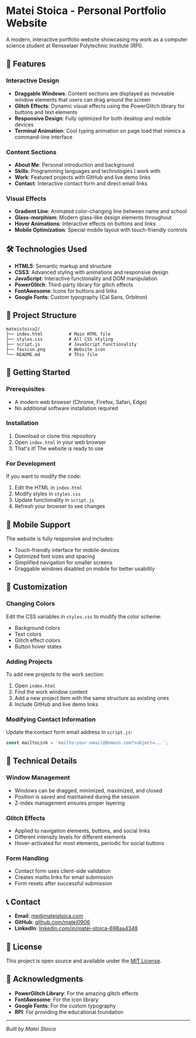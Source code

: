 # Matei Stoica - Personal Portfolio Website

A modern, interactive portfolio website showcasing my work as a computer science student at Rensselaer Polytechnic Institute (RPI).

## 🌟 Features

### Interactive Design
- **Draggable Windows**: Content sections are displayed as moveable window elements that users can drag around the screen
- **Glitch Effects**: Dynamic visual effects using the PowerGlitch library for buttons and text elements
- **Responsive Design**: Fully optimized for both desktop and mobile devices
- **Terminal Animation**: Cool typing animation on page load that mimics a command-line interface

### Content Sections
- **About Me**: Personal introduction and background
- **Skills**: Programming languages and technologies I work with
- **Work**: Featured projects with GitHub and live demo links
- **Contact**: Interactive contact form and direct email links

### Visual Effects
- **Gradient Line**: Animated color-changing line between name and school
- **Glass-morphism**: Modern glass-like design elements throughout
- **Hover Animations**: Interactive effects on buttons and links
- **Mobile Optimization**: Special mobile layout with touch-friendly controls

## 🛠️ Technologies Used

- **HTML5**: Semantic markup and structure
- **CSS3**: Advanced styling with animations and responsive design
- **JavaScript**: Interactive functionality and DOM manipulation
- **PowerGlitch**: Third-party library for glitch effects
- **FontAwesome**: Icons for buttons and links
- **Google Fonts**: Custom typography (Cal Sans, Orbitron)

## 📁 Project Structure

```
mateistoica2/
├── index.html          # Main HTML file
├── styles.css          # All CSS styling
├── script.js           # JavaScript functionality
├── favicon.png         # Website icon
└── README.md           # This file
```

## 🚀 Getting Started

### Prerequisites
- A modern web browser (Chrome, Firefox, Safari, Edge)
- No additional software installation required

### Installation
1. Download or clone this repository
2. Open `index.html` in your web browser
3. That's it! The website is ready to use

### For Development
If you want to modify the code:
1. Edit the HTML in `index.html`
2. Modify styles in `styles.css`
3. Update functionality in `script.js`
4. Refresh your browser to see changes

## 📱 Mobile Support

The website is fully responsive and includes:
- Touch-friendly interface for mobile devices
- Optimized font sizes and spacing
- Simplified navigation for smaller screens
- Draggable windows disabled on mobile for better usability

## 🎨 Customization

### Changing Colors
Edit the CSS variables in `styles.css` to modify the color scheme:
- Background colors
- Text colors
- Glitch effect colors
- Button hover states

### Adding Projects
To add new projects to the work section:
1. Open `index.html`
2. Find the work window content
3. Add a new project item with the same structure as existing ones
4. Include GitHub and live demo links

### Modifying Contact Information
Update the contact form email address in `script.js`:
```javascript
const mailtoLink = `mailto:your-email@domain.com?subject=...`;
```

## 🔧 Technical Details

### Window Management
- Windows can be dragged, minimized, maximized, and closed
- Position is saved and maintained during the session
- Z-index management ensures proper layering

### Glitch Effects
- Applied to navigation elements, buttons, and social links
- Different intensity levels for different elements
- Hover-activated for most elements, periodic for social buttons

### Form Handling
- Contact form uses client-side validation
- Creates mailto links for email submission
- Form resets after successful submission

## 📞 Contact

- **Email**: me@mateistoica.com
- **GitHub**: [github.com/matei0906](https://github.com/matei0906)
- **LinkedIn**: [linkedin.com/in/matei-stoica-698aa4348](https://www.linkedin.com/in/matei-stoica-698aa4348)

## 📄 License

This project is open source and available under the [MIT License](LICENSE).

## 🙏 Acknowledgments

- **PowerGlitch Library**: For the amazing glitch effects
- **FontAwesome**: For the icon library
- **Google Fonts**: For the custom typography
- **RPI**: For providing the educational foundation

---

*Built by Matei Stoica*